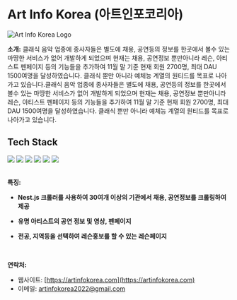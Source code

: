 # Art Info Korea (아트인포코리아)

![Art Info Korea Logo](https://ycuajmirzlqpgzuonzca.supabase.co/storage/v1/object/public/artinfo/advertisements/artinfo2.png)

**소개:**
클래식 음악 업종에 종사자들은 별도에 채용, 공연등의 정보를 한곳에서 볼수 있는 마땅한 서비스가 없어 개발하게 되었으며 현재는 채용, 공연정보 뿐만아니라 레슨, 아티스트 펜페이지 등의 기능들을 추가하여 11월 말 기준 현재 회원 2700명, 최대 DAU 1500여명을 달성하였습니다. 클래식 뿐만
아니라 예체능 계열의 원티드를 목표로 나아가고 있습니다.클래식 음악 업종에 종사자들은 별도에 채용, 공연등의 정보를 한곳에서 볼수 있는 마땅한 서비스가 없어 개발하게 되었으며 현재는 채용, 공연정보 뿐만아니라 레슨, 아티스트 펜페이지 등의 기능들을 추가하여 11월 말 기준 현재 회원 2700명, 최대 DAU 1500여명을 달성하였습니다. 클래식 뿐만 아니라 예체능 계열의 원티드를 목표로 나아가고 있습니다.

## Tech Stack

<div>
    <img src="https://img.shields.io/badge/Next.js-61DAFB?style=for-the-badge&logo=Next.js&logoColor=white">
    <img src="https://img.shields.io/badge/JavaScript-F7DF1E?style=for-the-badge&logo=JavaScript&logoColor=white">
    <img src="https://img.shields.io/badge/typescript-3178C6?style=for-the-badge&logo=typescript&logoColor=black">
    <img src="https://img.shields.io/badge/tailwind-DB7093?style=for-the-badge&logo=tailwind&logoColor=white">
     <img src="https://img.shields.io/badge/supabase-1572B6?style=for-the-badge&logo=supabase&logoColor=white">
     <img src="https://img.shields.io/badge/React Query-FF4154?style=for-the-badge&logo=ReactQuery&logoColor=white">
     
</div>

<br/>

**특징:**

- **Nest.js 크롤러를 사용하여 30여개 이상의 기관에서 채용, 공연정보를 크롤링하여 제공**

- **유명 아티스트의 공연 정보 및 영상, 펜페이지**

- **전공, 지역등을 선택하여 레슨홍보를 할 수 있는 레슨페이지**

<br />

**연락처:**

- 웹사이트: [https://artinfokorea.com](https://artinfokorea.com)
- 이메일: artinfokorea2022@gmail.com
